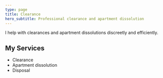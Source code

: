 ```yaml
---
type: page
title: Clearance
hero_subtitle: Professional clearance and apartment dissolution
---
```


I help with clearances and apartment dissolutions discreetly and efficiently.

## My Services

- Clearance
- Apartment dissolution
- Disposal

